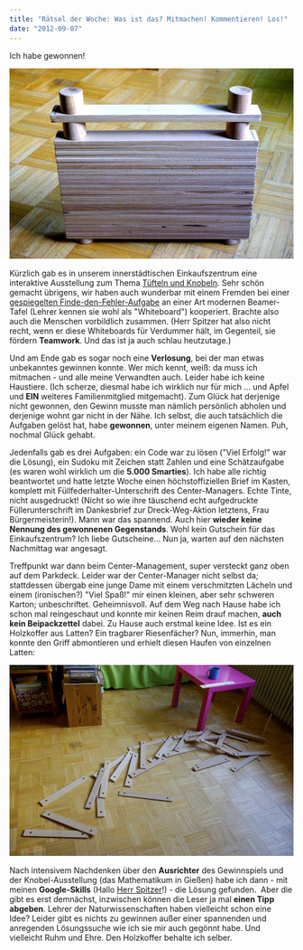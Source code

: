 ```yaml
---
title: "Rätsel der Woche: Was ist das? Mitmachen! Kommentieren! Los!"
date: "2012-09-07"
---
```


Ich habe gewonnen!

[![](images/koffer.jpg "koffer")](http://apfeleimer.wordpress.com/2012/09/07/ratsel-der-woche-was-ist-das-mitmachen-kommentieren-los/koffer/)

Kürzlich gab es in unserem innerstädtischen Einkaufszentrum eine interaktive Ausstellung zum Thema [Tüfteln und Knobeln](http://www.tueftelnundknobeln.de/). Sehr schön gemacht übrigens, wir haben auch wunderbar mit einem Fremden bei einer [gespiegelten Finde-den-Fehler-Aufgabe](http://www.euroscience.de/tuefteln-und-knobeln/exponate/grossexponate-smart-boards/spiele "Original und Fälschung mit Spiegelung") an einer Art modernen Beamer-Tafel (Lehrer kennen sie wohl als "Whiteboard") kooperiert. Brachte also auch die Menschen vorbildlich zusammen. (Herr Spitzer hat also nicht recht, wenn er diese Whiteboards für Verdummer hält, im Gegenteil, sie fördern **Teamwork**. Und das ist ja auch schlau heutzutage.)

Und am Ende gab es sogar noch eine **Verlosung**, bei der man etwas unbekanntes gewinnen konnte. Wer mich kennt, weiß: da muss ich mitmachen - und alle meine Verwandten auch. Leider habe ich keine Haustiere. (Ich scherze, diesmal habe ich wirklich nur für mich ... und Apfel und **EIN** weiteres Familienmitglied mitgemacht). Zum Glück hat derjenige nicht gewonnen, den Gewinn musste man nämlich persönlich abholen und derjenige wohnt gar nicht in der Nähe. Ich selbst, die auch tatsächlich die Aufgaben gelöst hat, habe **gewonnen**, unter meinem eigenen Namen. Puh, nochmal Glück gehabt.

Jedenfalls gab es drei Aufgaben: ein Code war zu lösen ("Viel Erfolg!" war die Lösung), ein Sudoku mit Zeichen statt Zahlen und eine Schätzaufgabe (es waren wohl wirklich um die **5.000 Smarties**). Ich habe alle richtig beantwortet und hatte letzte Woche einen höchstoffiziellen Brief im Kasten, komplett mit Füllfederhalter-Unterschrift des Center-Managers. Echte Tinte, nicht ausgedruckt! (Nicht so wie ihre täuschend echt aufgedruckte Füllerunterschrift im Dankesbrief zur Dreck-Weg-Aktion letztens, Frau Bürgermeisterin!). Mann war das spannend. Auch hier **wieder keine Nennung des gewonnenen Gegenstands**. Wohl kein Gutschein für das Einkaufszentrum? Ich liebe Gutscheine... Nun ja, warten auf den nächsten Nachmittag war angesagt.

Treffpunkt war dann beim Center-Management, super versteckt ganz oben auf dem Parkdeck. Leider war der Center-Manager nicht selbst da; stattdessen übergab eine junge Dame mit einem verschmitzten Lächeln und einem (ironischen?) "Viel Spaß!" mir einen kleinen, aber sehr schweren Karton; unbeschriftet. Geheimnisvoll. Auf dem Weg nach Hause habe ich schon mal reingeschaut und konnte mir keinen Reim drauf machen, **auch kein Beipackzettel** dabei. Zu Hause auch erstmal keine Idee. Ist es ein Holzkoffer aus Latten? Ein tragbarer Riesenfächer? Nun, immerhin, man konnte den Griff abmontieren und erhielt diesen Haufen von einzelnen Latten:

[![](images/holz.jpg "holz")](http://apfeleimer.wordpress.com/2012/09/07/ratsel-der-woche-was-ist-das-mitmachen-kommentieren-los/holz/)

Nach intensivem Nachdenken über den **Ausrichter** des Gewinnspiels und der Knobel-Ausstellung (das Mathematikum in Gießen) habe ich dann - mit meinen **Google-Skills** (Hallo [Herr Spitzer](http://www.spiegel.de/kultur/tv/talkshow-von-guenther-jauch-debatte-ueber-das-internet-a-853505.html "Manfred Spitzer bei Günther Jauch, er findet Google doof und Whiteboards auch. ")!) - die Lösung gefunden.  Aber die gibt es erst demnächst, inzwischen können die Leser ja mal **einen Tipp abgeben**. Lehrer der Naturwissenschaften haben vielleicht schon eine Idee? Leider gibt es nichts zu gewinnen außer einer spannenden und anregenden Lösungssuche wie ich sie mir auch gegönnt habe. Und vielleicht Ruhm und Ehre. Den Holzkoffer behalte ich selber.
